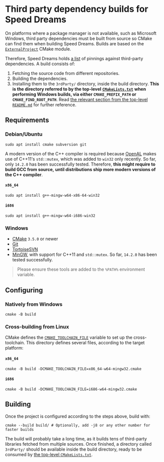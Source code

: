 # Third party dependency builds for Speed Dreams

On platforms where a package manager is not available, such as Microsoft
Windows, third party dependencies must be built from source so CMake can find
them when building Speed Dreams. Builds are based on the
[`ExternalProject`](https://cmake.org/cmake/help/latest/module/ExternalProject.html)
CMake module.

Therefore, Speed Dreams holds [a list](./thirdpartydefinitions.cmake) of
pinnings against third-party dependencies. A build consists of:

1. Fetching the source code from different repositories.
2. Building the dependencies.
3. Installing them to the `3rdParty/` directory, inside the build directory.
**This is the directory referred to by the top-level**
**[`CMakeLists.txt`](../../CMakeLists.txt)**
**when performing Windows builds, via either `CMAKE_PREFIX_PATH` or**
**`CMAKE_FIND_ROOT_PATH`**. Read
[the relevant section from the top-level `README.md`](../../README.md#windows)
for further reference.

## Requirements

### Debian/Ubuntu

```
sudo apt install cmake subversion git
```

A modern version of the C++ compiler is required because
[OpenAL](https://github.com/kcat/openal-soft) makes use of C++11's
`std::mutex`, which was added to `win32` only recently.
So far, only `14.2.0` has been successfully tested.
Therefore, **this might require to build GCC from source,**
**until distributions ship more modern versions of the C++ compiler**.

#### `x86_64`

```
sudo apt install g++-mingw-w64-x86-64-win32
```

#### `i686`

```
sudo apt install g++-mingw-w64-i686-win32
```

### Windows

- [CMake](https://cmake.org/download/#latest) `3.5.0` or newer
- [Git](https://git-scm.com/download/win)
- [TortoiseSVN](https://tortoisesvn.net/)
- [MinGW](https://winlibs.com/), with support for C++11 and `std::mutex`.
So far, `14.2.0` has been tested successfully.

> Please ensure these tools are added to the `%PATH%` environment variable.

## Configuring

### Natively from Windows

```
cmake -B build
```

### Cross-building from Linux

CMake defines the
[`CMAKE_TOOLCHAIN_FILE`](https://cmake.org/cmake/help/latest/variable/CMAKE_TOOLCHAIN_FILE.html)
variable to set up the cross-toolchain. This directory defines several files,
according to the target platform:

#### `x86_64`

```
cmake -B build -DCMAKE_TOOLCHAIN_FILE=x86_64-w64-mingw32.cmake
```

#### `i686`

```
cmake -B build -DCMAKE_TOOLCHAIN_FILE=i686-w64-mingw32.cmake
```

## Building

Once the project is configured according to the steps above, build with:

```
cmake --build build/ # Optionally, add -j8 or any other number for faster builds
```

The build will probably take a long time, as it builds tens of third-party
libraries fetched from multiple sources. Once finished, a directory called
`3rdParty/` should be available inside the build directory, ready to be
consumed by [the top-level `CMakeLists.txt`](../../CMakeLists.txt).
